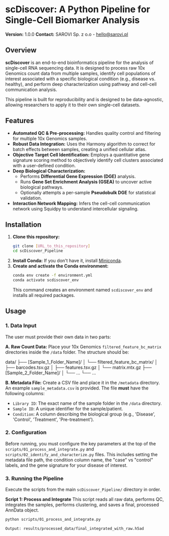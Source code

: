 # scDiscover: A Python Pipeline for Single-Cell Biomarker Analysis

**Version:** 1.0.0
**Contact:** SAROVI Sp. z o.o - hello@sarovi.pl

## Overview

**scDiscover** is an end-to-end bioinformatics pipeline for the analysis of single-cell RNA sequencing data. It is designed to process raw 10x Genomics count data from multiple samples, identify cell populations of interest associated with a specific biological condition (e.g., disease vs. healthy), and perform deep characterization using pathway and cell-cell communication analysis.

This pipeline is built for reproducibility and is designed to be data-agnostic, allowing researchers to apply it to their own single-cell datasets.

## Features

-   **Automated QC & Pre-processing:** Handles quality control and filtering for multiple 10x Genomics samples.
-   **Robust Data Integration:** Uses the Harmony algorithm to correct for batch effects between samples, creating a unified cellular atlas.
-   **Objective Target Cell Identification:** Employs a quantitative gene signature scoring method to objectively identify cell clusters associated with a user-defined condition.
-   **Deep Biological Characterization:**
    -   Performs **Differential Gene Expression (DGE)** analysis.
    -   Runs **Gene Set Enrichment Analysis (GSEA)** to uncover active biological pathways.
    -   Optionally attempts a per-sample **Pseudobulk DGE** for statistical validation.
-   **Interaction Network Mapping:** Infers the cell-cell communication network using Squidpy to understand intercellular signaling.

## Installation

1.  **Clone this repository:**
    ```bash
    git clone [URL_to_this_repository]
    cd scDiscover_Pipeline
    ```
2.  **Install Conda:** If you don't have it, install [Miniconda](https://docs.conda.io/en/latest/miniconda.html).
3.  **Create and activate the Conda environment:**
    ```bash
    conda env create -f environment.yml
    conda activate scdiscover_env
    ```
    This command creates an environment named `scdiscover_env` and installs all required packages.

## Usage

### 1. Data Input

The user must provide their own data in two parts:

**A. Raw Count Data:**
Place your 10x Genomics `filtered_feature_bc_matrix` directories inside the `/data` folder. The structure should be:

data/
├── [Sample_1_Folder_Name]/
│ └── filtered_feature_bc_matrix/
│ ├── barcodes.tsv.gz
│ ├── features.tsv.gz
│ └── matrix.mtx.gz
├── [Sample_2_Folder_Name]/
│ └── ...
└── ...


**B. Metadata File:**
Create a CSV file and place it in the `/metadata` directory. An example `sample_metadata.csv` is provided. The file **must** have the following columns:
-   `Library ID`: The exact name of the sample folder in the `/data` directory.
-   `Sample ID`: A unique identifier for the sample/patient.
-   `Condition`: A column describing the biological group (e.g., 'Disease', 'Control', 'Treatment', 'Pre-treatment').

### 2. Configuration

Before running, you must configure the key parameters at the top of the `scripts/01_process_and_integrate.py` and `scripts/02_identify_and_characterize.py` files. This includes setting the metadata file path, the condition column name, the "case" vs "control" labels, and the gene signature for your disease of interest.

### 3. Running the Pipeline

Execute the scripts from the main `scDiscover_Pipeline/` directory in order.

**Script 1: Process and Integrate**
This script reads all raw data, performs QC, integrates the samples, performs clustering, and saves a final, processed AnnData object.

```bash
python scripts/01_process_and_integrate.py

Output: results/processed_data/final_integrated_with_raw.h5ad

